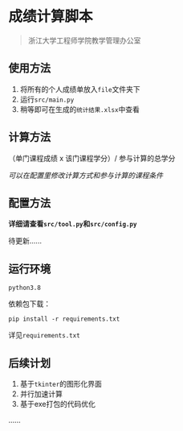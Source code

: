 # 成绩计算脚本
> 浙江大学工程师学院教学管理办公室

## 使用方法
1. 将所有的个人成绩单放入`file`文件夹下
2. 运行`src/main.py`
3. 稍等即可在生成的`统计结果.xlsx`中查看

## 计算方法
（单门课程成绩 x 该门课程学分）/ 参与计算的总学分

*可以在配置里修改计算方式和参与计算的课程条件*

## 配置方法
**详细请查看`src/tool.py`和`src/config.py`**


待更新......

## 运行环境
`python3.8`

依赖包下载：
```
pip install -r requirements.txt
```
详见`requirements.txt`

## 后续计划

1. 基于`tkinter`的图形化界面
2. 并行加速计算
3. 基于exe打包的代码优化

......
